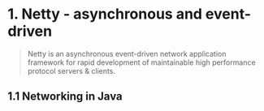 # 1. Netty - asynchronous and event-driven

> Netty is an asynchronous event-driven network application framework for rapid development of maintainable high performance protocol servers & clients.

## 1.1 Networking in Java
